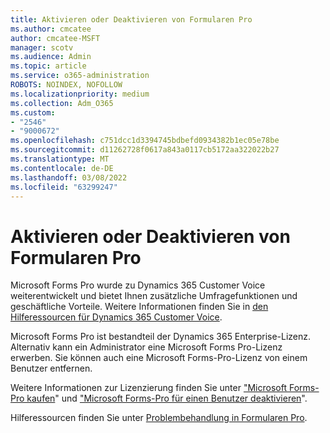 ```yaml
---
title: Aktivieren oder Deaktivieren von Formularen Pro
ms.author: cmcatee
author: cmcatee-MSFT
manager: scotv
ms.audience: Admin
ms.topic: article
ms.service: o365-administration
ROBOTS: NOINDEX, NOFOLLOW
ms.localizationpriority: medium
ms.collection: Adm_O365
ms.custom:
- "2546"
- "9000672"
ms.openlocfilehash: c751dcc1d3394745bdbefd0934382b1ec05e78be
ms.sourcegitcommit: d11262728f0617a843a0117cb5172aa322022b27
ms.translationtype: MT
ms.contentlocale: de-DE
ms.lasthandoff: 03/08/2022
ms.locfileid: "63299247"
---
```

# <a name="enable-or-disable-forms-pro"></a>Aktivieren oder Deaktivieren von Formularen Pro

Microsoft Forms Pro wurde zu Dynamics 365 Customer Voice weiterentwickelt und bietet Ihnen zusätzliche Umfragefunktionen und geschäftliche Vorteile. Weitere Informationen finden Sie in [den Hilferessourcen für Dynamics 365 Customer Voice](https://go.microsoft.com/fwlink/p/?linkid=2128357).  

Microsoft Forms Pro ist bestandteil der Dynamics 365 Enterprise-Lizenz. Alternativ kann ein Administrator eine Microsoft Forms Pro-Lizenz erwerben. Sie können auch eine Microsoft Forms-Pro-Lizenz von einem Benutzer entfernen.  

Weitere Informationen zur Lizenzierung finden Sie unter ["Microsoft Forms-Pro kaufen](https://docs.microsoft.com/forms-pro/purchase#purchase-microsoft-forms-pro-for-users-in-a-dynamics-365-tenant)" und ["Microsoft Forms-Pro für einen Benutzer deaktivieren](https://docs.microsoft.com/forms-pro/purchase#disable-microsoft-forms-pro-for-a-user-1)".
  
Hilferessourcen finden Sie unter [Problembehandlung in Formularen Pro](https://docs.microsoft.com/forms-pro/troubleshoot).